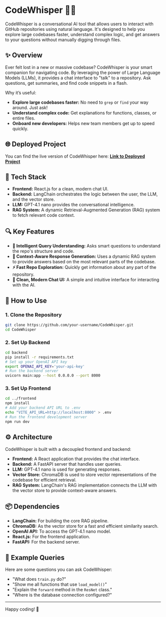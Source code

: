 # CodeWhisper 🧠💬

CodeWhisper is a conversational AI tool that allows users to interact with GitHub repositories using natural language. It's designed to help you explore large codebases faster, understand complex logic, and get answers to your questions without manually digging through files.

## ✨ Overview

Ever felt lost in a new or massive codebase? CodeWhisper is your smart companion for navigating code. By leveraging the power of Large Language Models (LLMs), it provides a chat interface to "talk" to a repository. Ask questions, get summaries, and find code snippets in a flash.

Why it’s useful:
- **Explore large codebases faster:** No need to `grep` or `find` your way around. Just ask!
- **Understand complex code:** Get explanations for functions, classes, or entire files.
- **Onboard new developers:** Helps new team members get up to speed quickly.


## 🌐 Deployed Project

You can find the live version of CodeWhisper here:
[**Link to Deployed Project**](https://code-whisper-gilt.vercel.app/)



## 🧰 Tech Stack

- **Frontend:** React.js for a clean, modern chat UI.
- **Backend:** LangChain orchestrates the logic between the user, the LLM, and the vector store.
- **LLM:** GPT-4.1 nano provides the conversational intelligence.
- **RAG System:** A dynamic Retrieval-Augmented Generation (RAG) system to fetch relevant code context.

## 🔍 Key Features

- **🧠 Intelligent Query Understanding:** Asks smart questions to understand the repo's structure and code.
- **📂 Context-Aware Response Generation:** Uses a dynamic RAG system to provide answers based on the most relevant parts of the codebase.
- **⚡ Fast Repo Exploration:** Quickly get information about any part of the repository.
- **💬 Clean, Modern Chat UI:** A simple and intuitive interface for interacting with the AI.

## 🚀 How to Use

### 1. Clone the Repository
```bash
git clone https://github.com/your-username/CodeWhisper.git
cd CodeWhisper
```

### 2. Set Up Backend
```bash
cd backend
pip install -r requirements.txt
# Set up your OpenAI API key
export OPENAI_API_KEY='your-api-key'
# Run the backend server
uvicorn main:app --host 0.0.0.0 --port 8000
```

### 3. Set Up Frontend
```bash
cd ../frontend
npm install
# Add your backend API URL to .env
echo "VITE_API_URL=http://localhost:8000" > .env
# Run the frontend development server
npm run dev
```

## ⚙️ Architecture

CodeWhisper is built with a decoupled frontend and backend:
- **Frontend:** A React application that provides the chat interface.
- **Backend:** A FastAPI server that handles user queries.
- **LLM:** GPT-4.1 nano is used for generating responses.
- **Vector Store:** ChromaDB is used to store vector representations of the codebase for efficient retrieval.
- **RAG System:** LangChain's RAG implementation connects the LLM with the vector store to provide context-aware answers.


## 📦 Dependencies

- **LangChain:** For building the core RAG pipeline.
- **ChromaDB:** As the vector store for a fast and efficient similarity search.
- **OpenAI API:** To access the GPT-4.1 nano model.
- **React.js:** For the frontend application.
- **FastAPI:** For the backend server.

## 🤖 Example Queries

Here are some questions you can ask CodeWhisper:
- "What does `train.py` do?"
- "Show me all functions that use `load_model()`"
- "Explain the `forward` method in the `ResNet` class."
- "Where is the database connection configured?"

---

Happy coding! 🚀

